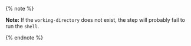 {% note %}

**Note:** If the `working-directory` does not exist, the step will probably fail to run the `shell`. 

{% endnote %}

